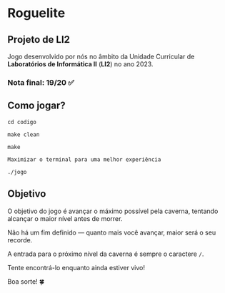 # Roguelite
## Projeto de LI2

Jogo desenvolvido por nós no âmbito da Unidade Curricular de **Laboratórios de Informática II** (**LI2**) no ano 2023.

### Nota final: 19/20 ✅

## Como jogar?
```
cd codigo
```
```
make clean
```
```
make
```
```
Maximizar o terminal para uma melhor experiência
```
```
./jogo
```
## Objetivo
O objetivo do jogo é avançar o máximo possível pela caverna, tentando alcançar o maior nível antes de morrer.

Não há um fim definido — quanto mais você avançar, maior será o seu recorde.

A entrada para o próximo nível da caverna é sempre o caractere `/`.

Tente encontrá-lo enquanto ainda estiver vivo!

Boa sorte! 🍀